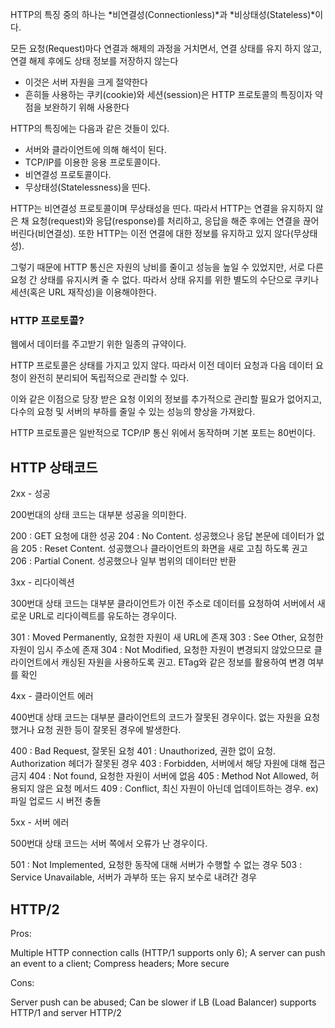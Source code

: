 HTTP의 특징 중의 하나는 *비연결성(Connectionless)*과 *비상태성(Stateless)*이다.

모든 요청(Request)마다 연결과 해제의 과정을 거치면서, 연결 상태를 유지 하지 않고, 연결 해제 후에도 상태 정보를 저장하지 않는다

- 이것은 서버 자원을 크게 절약한다
- 흔히들 사용하는 쿠키(cookie)와 세션(session)은 HTTP 프로토콜의 특징이자 약점을 보완하기 위해 사용한다

HTTP의 특징에는 다음과 같은 것들이 있다.

- 서버와 클라이언트에 의해 해석이 된다.
- TCP/IP를 이용한 응용 프로토콜이다.
- 비연결성 프로토콜이다.
- 무상태성(Statelessness)을 띤다.

HTTP는 비연결성 프로토콜이며 무상태성을 띤다. 따라서 HTTP는 연결을 유지하지 않은 채 요청(request)와 응답(response)를 처리하고, 응답을 해준 후에는 연결을 끊어버린다(비연결성). 또한 HTTP는 이전 연결에 대한 정보를 유지하고 있지 않다(무상태성).

그렇기 때문에 HTTP 통신은 자원의 낭비를 줄이고 성능을 높일 수 있었지만, 서로 다른 요청 간 상태를 유지시켜 줄 수 없다. 따라서 상태 유지를 위한 별도의 수단으로 쿠키나 세션(혹은 URL 재작성)을 이용해야한다.

### HTTP 프로토콜?

웹에서 데이터를 주고받기 위한 일종의 규약이다.

HTTP 프로토콜은 상태를 가지고 있지 않다. 따라서 이전 데이터 요청과 다음 데이터 요청이 완전히 분리되어 독립적으로 관리할 수 있다.

이와 같은 이점으로 당장 받은 요청 이외의 정보를 추가적으로 관리할 필요가 없어지고, 다수의 요청 및 서버의 부하를 줄일 수 있는 성능의 향상을 가져왔다.

HTTP 프로토콜은 일반적으로 TCP/IP 통신 위에서 동작하며 기본 포트는 80번이다.

## HTTP 상태코드

2xx - 성공

200번대의 상태 코드는 대부분 성공을 의미한다.

200 : GET 요청에 대한 성공
204 : No Content. 성공했으나 응답 본문에 데이터가 없음
205 : Reset Content. 성공했으나 클라이언트의 화면을 새로 고침 하도록 권고
206 : Partial Conent. 성공했으나 일부 범위의 데이터만 반환

3xx - 리다이렉션

300번대 상태 코드는 대부분 클라이언트가 이전 주소로 데이터를 요청하여 서버에서 새로운 URL로 리다이렉트를 유도하는 경우이다.

301 : Moved Permanently, 요청한 자원이 새 URL에 존재
303 : See Other, 요청한 자원이 임시 주소에 존재
304 : Not Modified, 요청한 자원이 변경되지 않았으므로 클라이언트에서 캐싱된 자원을 사용하도록 권고. ETag와 같은 정보를 활용하여 변경 여부를 확인

4xx - 클라이언트 에러

400번대 상태 코드는 대부분 클라이언트의 코드가 잘못된 경우이다. 없는 자원을 요청했거나 요청 권한 등이 잘못된 경우에 발생한다.

400 : Bad Request, 잘못된 요청
401 : Unauthorized, 권한 없이 요청. Authorization 헤더가 잘못된 경우
403 : Forbidden, 서버에서 해당 자원에 대해 접근 금지
404 : Not found, 요청한 자원이 서버에 없음
405 : Method Not Allowed, 허용되지 않은 요청 메서드
409 : Conflict, 최신 자원이 아닌데 업데이트하는 경우. ex) 파일 업로드 시 버전 충돌

5xx - 서버 에러

500번대 상태 코드는 서버 쪽에서 오류가 난 경우이다.

501 : Not Implemented, 요청한 동작에 대해 서버가 수행할 수 없는 경우
503 : Service Unavailable, 서버가 과부하 또는 유지 보수로 내려간 경우

## HTTP/2

Pros:

Multiple HTTP connection calls (HTTP/1 supports only 6);
A server can push an event to a client;
Compress headers;
More secure

Cons:

Server push can be abused;
Can be slower if LB (Load Balancer) supports HTTP/1 and server HTTP/2
